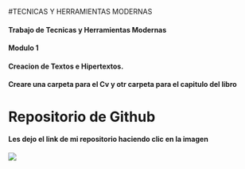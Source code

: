 #TECNICAS Y HERRAMIENTAS MODERNAS
#### Trabajo de Tecnicas y Herramientas Modernas <br>
#### Modulo 1 
#### Creacion de Textos e Hipertextos. <br>
#### Creare una carpeta para el Cv y otr carpeta para el capitulo del libro


# Repositorio de Github
#### Les dejo el link de mi repositorio haciendo clic en la imagen

<a href="https://github.com/IgnacioGamba/Curriculum-Gambino/blob/main/CV_Gambino.pdf">
<img src="![image](https://user-images.githubusercontent.com/82124406/123155580-a8ccff80-d43e-11eb-89d8-a0ada6747e6a.png)">
</a>
